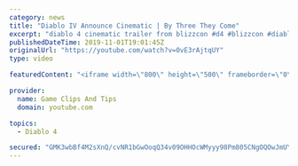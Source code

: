 ```yaml
---
category: news
title: "Diablo IV Announce Cinematic | By Three They Come"
excerpt: "diablo 4 cinematic trailer from blizzcon #d4 #blizzcon #diablo."
publishedDateTime: 2019-11-01T19:01:45Z
originalUrl: "https://youtube.com/watch?v=0vE3rAjtqUY"
type: video

featuredContent: "<iframe width=\"800\" height=\"500\" frameborder=\"0\" src=\"https://www.youtube.com/embed/0vE3rAjtqUY\" allow=\"accelerometer; autoplay; encrypted-media; gyroscope; picture-in-picture\" allowfullscreen></iframe>"

provider:
  name: Game Clips And Tips
  domain: youtube.com

topics:
  - Diablo 4

secured: "GMK3wbBf4M2sXnQ/cvNR1bGwOoqQ34v09OHHOcWMyyy98Pm805CNgOQOwJmUYLFiFqKQ40wkPVEGIKgvkUp1QHNgaQ4ig/scWGIF6sasSalWgYZDenTw20FRgmrqkCKnaDObKLCrjcvvul2qj0srKrBtvCDOtzb0eCO+W131iB7MT09nSJP3p6eKL4NcYqmS2dpmfTNehrszLaEgse9Kgat34US3OEVJlarMy+eK0JtEHSQ4cAxX6GvL5ZCSF4kfhkq3sB+pMrOCSzNUxZN38vZ9DUBGJnuWpPuYDixVa6fCk5LIIoEnJBmz7j00ldZoshQkisRWjgXGJFvNLCXq1L6pHVKMcFFgc7BqhzZLnNbfxcVyEjTX8hv4k7CYyeLI7t2l/SuyOFQ3WajSCwyiDw==;PieWpTwSGfNWyTnTJHrTFA=="
---
```


